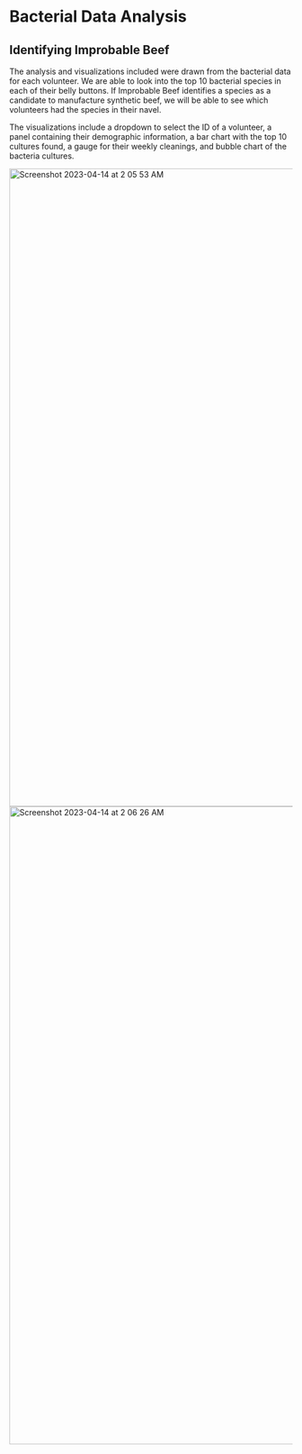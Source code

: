 # Bacterial Data Analysis
## Identifying Improbable Beef
The analysis and visualizations included were drawn from the bacterial data for each volunteer. We are able to look into the top 10 bacterial species in each of their belly buttons. If Improbable Beef identifies a species as a candidate to manufacture synthetic beef, we will be able to see which volunteers had the species in their navel.

The visualizations include a dropdown to select the ID of a volunteer, a panel containing their demographic information, a bar chart with the top 10 cultures found, a gauge for their weekly cleanings, and bubble chart of the bacteria cultures.

<img width="1133" alt="Screenshot 2023-04-14 at 2 05 53 AM" src="https://user-images.githubusercontent.com/107484694/231973245-0c65f17e-20f7-4134-9fd4-c11daffce873.png">

<img width="1133" alt="Screenshot 2023-04-14 at 2 06 26 AM" src="https://user-images.githubusercontent.com/107484694/231973277-5661a4f6-7ba7-4a72-9c25-0e8aae2ba1d6.png">
